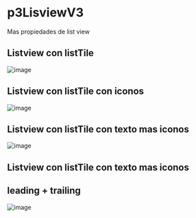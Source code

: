 # p3LisviewV3
Mas propiedades de list view

## Listview con listTile
![image](https://github.com/user-attachments/assets/e58e6f67-c9f3-48a6-9eb5-bb47332d0d0b)

## Listview con listTile con iconos
![image](https://github.com/user-attachments/assets/4ca99fb0-d450-4385-b3be-f11de1352203)

## Listview con listTile con  texto mas iconos

![image](https://github.com/user-attachments/assets/d9b5046a-5380-4304-a457-89d67323117e)

## Listview con listTile con  texto mas iconos 
## leading  + trailing
![image](https://github.com/user-attachments/assets/0269382a-52b6-4140-9117-68ecf7285d18)
